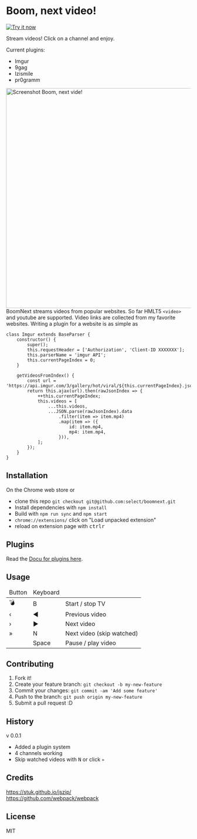 # Boom, next video!

<a href="https://chrome.google.com/webstore/detail/boom-next-video/ipgdkkkobholfegfnnapdkiddfijnogn">
<img alt="Try it now" src="https://camo.githubusercontent.com/334b4f665751356b1f4afb758f8ddde55b9c71b8/68747470733a2f2f7261772e6769746875622e636f6d2f476f6f676c654368726f6d652f6368726f6d652d6170702d73616d706c65732f6d61737465722f74727969746e6f77627574746f6e5f736d616c6c2e706e67" title="Click here to install this app from the Chrome Web Store" data-canonical-src="https://raw.github.com/GoogleChrome/chrome-app-samples/master/tryitnowbutton_small.png" style="max-width:100%;">
</a>


Stream videos! Click on a channel and enjoy.

Current plugins:
- Imgur
- 9gag
- Izismile
- pr0gramm

<img src="https://raw.githubusercontent.com/select/boomnext/1bcb55caaa63b86addac641471adeab44e53bac0/src/img/screenshots/Screenshot%20Boom%20next%20video.png" alt="Screenshot Boom, next vide!" style="float: right;" width="600px">

BoomNext streams videos from popular websites. So far HMLT5 `<video>` and youtube are supported. Video links are collected from my favorite websites. Writing a plugin for a website is as simple as

```
class Imgur extends BaseParser {
	constructor() {
		super();
		this.requestHeader = ['Authorization', 'Client-ID XXXXXXX'];
		this.parserName = 'imgur API';
		this.currentPageIndex = 0;
	}

	getVideosFromIndex() {
		const url = 'https://api.imgur.com/3/gallery/hot/viral/${this.currentPageIndex}.json';
		return this.ajax(url).then(rawJsonIndex => {
			++this.currentPageIndex;
			this.videos = [
				...this.videos,
				...JSON.parse(rawJsonIndex).data
					.filter(item => item.mp4)
					.map(item => ({
						id: item.mp4,
						mp4: item.mp4,
					})),
			];
		});
	}
}
``` 


## Installation

On the Chrome web store or 
- clone this repo `git checkout git@github.com:select/boomnext.git`
- Install dependencies with `npm install` 
- Build with `npm run sync` and `npm start`
- `chrome://extensions/` click on "Load unpacked extension"
- reload on extension page with <kbd>ctrl</kbd><kbd>r</kbd>

## Plugins

Read the [Docu for plugins here](https://github.com/select/boomnext/tree/master/src/plugins/imgur).

## Usage

<table>
	<thead>
		<tr>
			<td>
				Button
			</td>
			<td>
				Keyboard
			</td>
			<td></td>
		</tr>
	</thead>
	<tbody>
		<tr>
			<td><div class="boom">💣</div></td>
			<td>B</td>
			<td>Start / stop TV</td>
		</tr>
		<tr>
			<td class="larger">‹</td>
			<td>◀</td>
			<td>Previous video</td>
		</tr>
		<tr>
			<td class="larger">›</td>
			<td>▶</td>
			<td>Next video</td>
		</tr>
		<tr>
			<td class="larger">»</td>
			<td>N</td>
			<td>Next video (skip watched)</td>
		</tr>
		<tr>
			<td></td>
			<td>Space</td>
			<td>Pause / play video</td>
		</tr>
	</tbody>
</table>
</div>

## Contributing

1. Fork it!
2. Create your feature branch: `git checkout -b my-new-feature`
3. Commit your changes: `git commit -am 'Add some feature'`
4. Push to the branch: `git push origin my-new-feature`
5. Submit a pull request :D

## History

v 0.0.1
- Added a plugin system
- 4 channels working
- Skip watched videos with <kbd>N</kbd> or click `»`


## Credits

https://stuk.github.io/jszip/ <br>
https://github.com/webpack/webpack


## License

MIT


